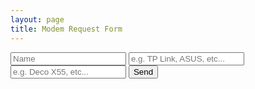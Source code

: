 ```yaml
---
layout: page
title: Modem Request Form
---
```

<form 
  method="POST" 
  action="https://script.google.com/macros/s/AKfycbzVC9BO2BItSWnA5n7aEd3HH2x2GE-ikkwNgP8zHAy4CI19_GGj4lbA5ZzuQkF3LWDN/exec"
>
  <input name="Your Name" type="test" placeholder="Name" required>
  <input name="Modem Make" type="text" placeholder="e.g. TP Link, ASUS, etc..." required>
  <input name="Modem Model" type="text" placeholder="e.g. Deco X55, etc..." required>
  <button type="submit">Send</button>
</form>
